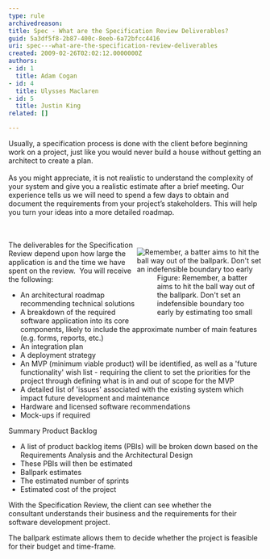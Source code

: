 ```yaml
---
type: rule
archivedreason: 
title: Spec - What are the Specification Review Deliverables?
guid: 5a3df5f8-2b87-400c-8eeb-6a72bfcc4416
uri: spec---what-are-the-specification-review-deliverables
created: 2009-02-26T02:02:12.0000000Z
authors:
- id: 1
  title: Adam Cogan
- id: 4
  title: Ulysses Maclaren
- id: 5
  title: Justin King
related: []

---
```



Usually, a specification process is done with the client before beginning work on a project, just like you would never build a house without getting an architect to create a plan.<br>&#160;<br>As you might appreciate, it is not realistic to understand the complexity of your system and give you a realistic estimate after a brief meeting. Our experience tells us we will need to spend a few days to obtain and document the requirements from your project’s stakeholders. This will help you turn your ideas into a more detailed roadmap.&#160;<br>
<br><excerpt class='endintro'></excerpt><br>
<dl class="image" style="width&#58;249px;clear&#58;both;float&#58;right;"><dt>
      <img class="ms-rteCustom-ImageArea" alt="Remember, a batter aims to hit the ball way out of the ballpark. Don't set an indefensible boundary too early" src="/PublishingImages/ProjectManagement_BallPark_Catch.jpg" border="0" /> 
   </dt><dd>
      <span class="ms-rteCustom-FigureNormal">Figure&#58; Remember, a batter aims to hit the ball way out of the ballpark. Don't set an indefensible boundary too early by estimating too small</span></dd></dl><p></p>The deliverables for the Specification Review depend upon how large the application is and the time we have spent on the review.&#160; You will receive the following&#58;<br> 
<ul><li>​An architectural roadmap recommending technical solutions<br></li><li>A breakdown of the required software application into its core components, likely to include the approximate number of main features (e.g. forms, reports, etc.) </li><li>An integration plan </li><li>A deployment strategy </li><li>An MVP (minimum viable product) will be identified, as well as a<span style="background-color&#58;initial;">&#160;'future functionality' wish list - requiring the client to se​t the priorities for the project through defining what is in and out of scope for the MVP</span></li><li>A detailed list of 'issues' associated with the existing system which impact future development and maintenance </li><li>Hardware and licensed software recommendations </li><li>Mock-ups if required<br></li></ul><p> Summary Product&#160;Backlog&#160;​<br></p><ul><li>​​A list of product backlog items (PBIs) will be broken down based on the Requirements Analysis and the Architectural Design</li><li>These PBIs will then be estimated</li><li>Ballpark estimates</li><li>The estimated number of sprints</li><li>Estimated cost of the project<br></li></ul><p>
   With the Specification Review, the client can see whether the consultant&#160;understands their business and the requirements for their software development project.&#160;</p><p>The ballpark estimate allows them to decide whether the project is feasible for their budget and time-frame.<br></p>


